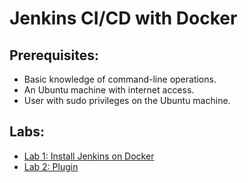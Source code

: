 # Jenkins CI/CD with Docker

## Prerequisites:
- Basic knowledge of command-line operations.
- An Ubuntu machine with internet access.
- User with sudo privileges on the Ubuntu machine.

## Labs:

- [Lab 1: Install Jenkins on Docker](setup/readme.md)
- [Lab 2: Plugin](plugin/readme.md)